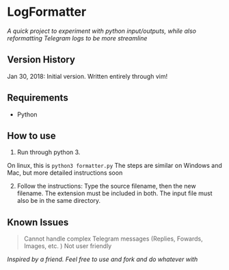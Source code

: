 # LogFormatter

*A quick project to experiment with python input/outputs, while also reformatting Telegram logs to be more streamline* 

## Version History

Jan 30, 2018: Initial version. Written entirely through vim! 

## Requirements
* Python

## How to use
1. Run through python 3.

On linux, this is ``python3 formatter.py`` 
The steps are similar on Windows and Mac, but more detailed instructions soon 

2. Follow the instructions: Type the source filename, then the new filename. The extension must be included in both. The input file must also be in the same directory. 

## Known Issues
> Cannot handle complex Telegram messages (Replies, Fowards, Images, etc. )
> Not user friendly 



*Inspired by a friend. Feel free to use and fork and do whatever with*
